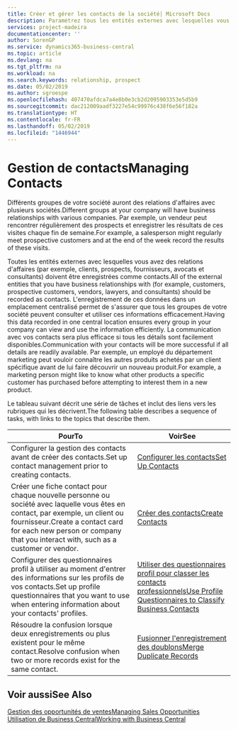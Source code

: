 ```yaml
---
title: Créer et gérer les contacts de la société| Microsoft Docs
description: Paramétrez tous les entités externes avec lesquelles vous avez une relation d'affaires (par exemple les prospects, les clients, les fournisseurs, et les consultants) comme contacts.
services: project-madeira
documentationcenter: ''
author: SorenGP
ms.service: dynamics365-business-central
ms.topic: article
ms.devlang: na
ms.tgt_pltfrm: na
ms.workload: na
ms.search.keywords: relationship, prospect
ms.date: 05/02/2019
ms.author: sgroespe
ms.openlocfilehash: 407470afdca7a4e8b0e3cb2d2095903353e5d5b9
ms.sourcegitcommit: dac212009aadf3227e54c99976c438f6e56f182a
ms.translationtype: HT
ms.contentlocale: fr-FR
ms.lasthandoff: 05/02/2019
ms.locfileid: "1446944"
---
```

# <a name="managing-contacts"></a><span data-ttu-id="06265-103">Gestion de contacts</span><span class="sxs-lookup"><span data-stu-id="06265-103">Managing Contacts</span></span>
<span data-ttu-id="06265-104">Différents groupes de votre société auront des relations d'affaires avec plusieurs sociétés.</span><span class="sxs-lookup"><span data-stu-id="06265-104">Different groups at your company will have business relationships with various companies.</span></span> <span data-ttu-id="06265-105">Par exemple, un vendeur peut rencontrer régulièrement des prospects et enregistrer les résultats de ces visites chaque fin de semaine.</span><span class="sxs-lookup"><span data-stu-id="06265-105">For example, a salesperson might regularly meet prospective customers and at the end of the week record the results of these visits.</span></span>

<span data-ttu-id="06265-106">Toutes les entités externes avec lesquelles vous avez des relations d'affaires (par exemple, clients, prospects, fournisseurs, avocats et consultants) doivent être enregistrées comme contacts.</span><span class="sxs-lookup"><span data-stu-id="06265-106">All of the external entities that you have business relationships with (for example, customers, prospective customers, vendors, lawyers, and consultants) should be recorded as contacts.</span></span> <span data-ttu-id="06265-107">L'enregistrement de ces données dans un emplacement centralisé permet de s'assurer que tous les groupes de votre société peuvent consulter et utiliser ces informations efficacement.</span><span class="sxs-lookup"><span data-stu-id="06265-107">Having this data recorded in one central location ensures every group in your company can view and use the information efficiently.</span></span> <span data-ttu-id="06265-108">La communication avec vos contacts sera plus efficace si tous les détails sont facilement disponibles.</span><span class="sxs-lookup"><span data-stu-id="06265-108">Communication with your contacts will be more successful if all details are readily available.</span></span> <span data-ttu-id="06265-109">Par exemple, un employé du département marketing peut vouloir connaître les autres produits achetés par un client spécifique avant de lui faire découvrir un nouveau produit.</span><span class="sxs-lookup"><span data-stu-id="06265-109">For example, a marketing person might like to know what other products a specific customer has purchased before attempting to interest them in a new product.</span></span>

<span data-ttu-id="06265-110">Le tableau suivant décrit une série de tâches et inclut des liens vers les rubriques qui les décrivent.</span><span class="sxs-lookup"><span data-stu-id="06265-110">The following table describes a sequence of tasks, with links to the topics that describe them.</span></span>

| <span data-ttu-id="06265-111">Pour</span><span class="sxs-lookup"><span data-stu-id="06265-111">To</span></span> | <span data-ttu-id="06265-112">Voir</span><span class="sxs-lookup"><span data-stu-id="06265-112">See</span></span> |
| --- | --- |
| <span data-ttu-id="06265-113">Configurer la gestion des contacts avant de créer des contacts.</span><span class="sxs-lookup"><span data-stu-id="06265-113">Set up contact management prior to creating contacts.</span></span> |[<span data-ttu-id="06265-114">Configurer les contacts</span><span class="sxs-lookup"><span data-stu-id="06265-114">Set Up Contacts</span></span>](marketing-setup-contacts.md) |
| <span data-ttu-id="06265-115">Créer une fiche contact pour chaque nouvelle personne ou société avec laquelle vous êtes en contact, par exemple, un client ou fournisseur.</span><span class="sxs-lookup"><span data-stu-id="06265-115">Create a contact card for each new person or company that you interact with, such as a customer or vendor.</span></span> |[<span data-ttu-id="06265-116">Créer des contacts</span><span class="sxs-lookup"><span data-stu-id="06265-116">Create Contacts</span></span>](marketing-create-contact-companies.md) |
|<span data-ttu-id="06265-117">Configurer des questionnaires profil à utiliser au moment d'entrer des informations sur les profils de vos contacts.</span><span class="sxs-lookup"><span data-stu-id="06265-117">Set up profile questionnaires that you want to use when entering information about your contacts' profiles.</span></span>|[<span data-ttu-id="06265-118">Utiliser des questionnaires profil pour classer les contacts professionnels</span><span class="sxs-lookup"><span data-stu-id="06265-118">Use Profile Questionnaires to Classify Business Contacts</span></span>](marketing-create-contact-profile-questionnaire.md)|
|<span data-ttu-id="06265-119">Résoudre la confusion lorsque deux enregistrements ou plus existent pour le même contact.</span><span class="sxs-lookup"><span data-stu-id="06265-119">Resolve confusion when two or more records exist for the same contact.</span></span>|[<span data-ttu-id="06265-120">Fusionner l'enregistrement des doublons</span><span class="sxs-lookup"><span data-stu-id="06265-120">Merge Duplicate Records</span></span>](sales-how-merge-duplicate-records.md)|

## <a name="see-also"></a><span data-ttu-id="06265-121">Voir aussi</span><span class="sxs-lookup"><span data-stu-id="06265-121">See Also</span></span>
[<span data-ttu-id="06265-122">Gestion des opportunités de ventes</span><span class="sxs-lookup"><span data-stu-id="06265-122">Managing Sales Opportunities</span></span>](marketing-manage-sales-opportunities.md)  
[<span data-ttu-id="06265-123">Utilisation de Business Central</span><span class="sxs-lookup"><span data-stu-id="06265-123">Working with Business Central</span></span>](ui-work-product.md)  
